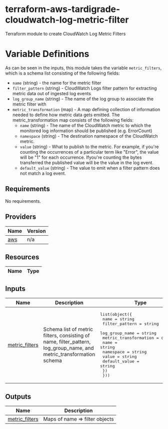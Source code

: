 # terraform-aws-tardigrade-cloudwatch-log-metric-filter

Terraform module to create CloudWatch Log Metric Filters

# Variable Definitions

As can be seen in the inputs, this module takes the variable `metric_filters`, which is a schema list consisting of the following fields:
* `name` (string) - the name for the metric filter
* `filter_pattern` (string) - CloudWatch Logs filter pattern for extracting metric data out of ingested log events
* `log_group_name` (string) - The name of the log group to associate the metric filter with
* `metric_transformation` (map) - A map defining collection of information needed to define how metric data gets emitted. The metric_transformation map consists of the following fields:
  * `name` (string) - The name of the CloudWatch metric to which the monitored log information should be published (e.g. ErrorCount)
  * `namespace` (string) - The destination namespace of the CloudWatch metric.
  * `value` (string) -  What to publish to the metric. For example, if you're counting the occurrences of a particular term like "Error", the value will be "1" for each occurrence. Ifyou're counting the bytes transferred the published value will be the value in the log event.
  * `default_value` (string) - The value to emit when a filter pattern does not match a log event.


<!-- BEGIN TFDOCS -->
## Requirements

No requirements.

## Providers

| Name | Version |
|------|---------|
| <a name="provider_aws"></a> [aws](#provider\_aws) | n/a |

## Resources

| Name | Type |
|------|------|

## Inputs

| Name | Description | Type | Default | Required |
|------|-------------|------|---------|:--------:|
| <a name="input_metric_filters"></a> [metric\_filters](#input\_metric\_filters) | Schema list of metric filters, consisting of name, filter\_pattern, log\_group\_name, and metric\_transformation schema | <pre>list(object({<br>    name           = string<br>    filter_pattern = string<br>    log_group_name = string<br>    metric_transformation = object({<br>      name          = string<br>      namespace     = string<br>      value         = string<br>      default_value = string<br>    })<br>  }))</pre> | `[]` | no |

## Outputs

| Name | Description |
|------|-------------|
| <a name="output_metric_filters"></a> [metric\_filters](#output\_metric\_filters) | Maps of name => filter objects |

<!-- END TFDOCS -->
